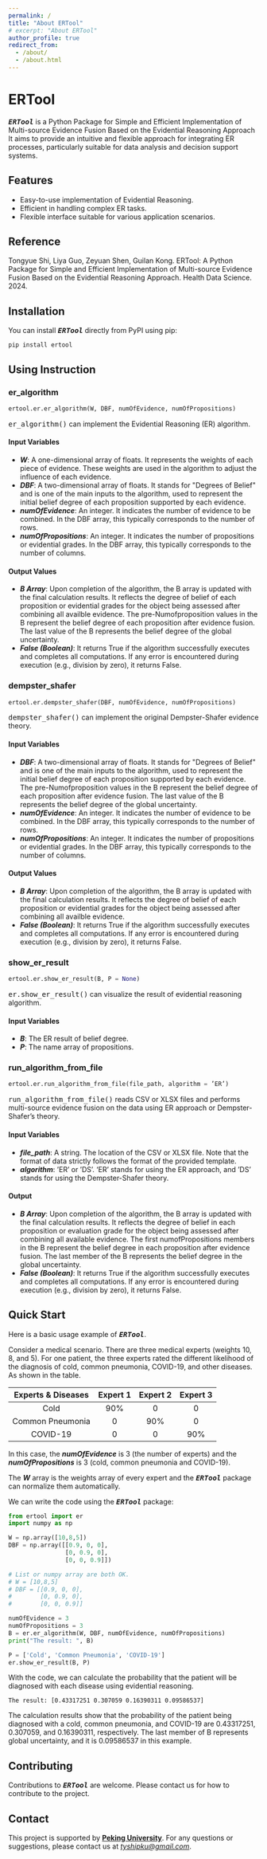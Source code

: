 ```yaml
---
permalink: /
title: "About ERTool"
# excerpt: "About ERTool"
author_profile: true
redirect_from: 
  - /about/
  - /about.html
---
```

# ERTool

<kbd>***ERTool***</kbd> is a Python Package for Simple and Efficient Implementation of Multi-source Evidence Fusion Based on the Evidential Reasoning Approach It aims to provide an intuitive and flexible approach for integrating ER processes, particularly suitable for data analysis and decision support systems.

## Features

- Easy-to-use implementation of Evidential Reasoning.
- Efficient in handling complex ER tasks.
- Flexible interface suitable for various application scenarios.

## Reference
Tongyue Shi, Liya Guo, Zeyuan Shen, Guilan Kong. ERTool: A Python Package for Simple and Efficient Implementation of Multi-source Evidence Fusion Based on the Evidential Reasoning Approach. Health Data Science. 2024.

## Installation

You can install <kbd>***ERTool***</kbd> directly from PyPI using pip:

```
pip install ertool
```

## Using Instruction

### er_algorithm

```python
ertool.er.er_algorithm(W, DBF, numOfEvidence, numOfPropositions)
```
<kbd>er_algorithm()</kbd> can implement the Evidential Reasoning (ER) algorithm.

#### Input Variables
- ***W***: A one-dimensional array of floats. It represents the weights of each piece of evidence. These weights are used in the algorithm to adjust the influence of each evidence.
- ***DBF***: A two-dimensional array of floats. It stands for "Degrees of Belief" and is one of the main inputs to the algorithm, used to represent the initial belief degree of each proposition supported by each evidence.
- ***numOfEvidence***: An integer. It indicates the number of evidence to be combined. In the DBF array, this typically corresponds to the number of rows.
- ***numOfPropositions***: An integer. It indicates the number of propositions or evidential grades. In the DBF array, this typically corresponds to the number of columns.

#### Output Values
- ***B Array***: Upon completion of the algorithm, the B array is updated with the final calculation results. It reflects the degree of belief of each proposition or evidential grades for the object being assessed after combining all availble evidence. The pre-Numofproposition values in the B represent the belief degree of each proposition after evidence fusion. The last value of the B represents the belief degree of the global uncertainty.
- ***False (Boolean)***: It returns True if the algorithm successfully executes and completes all computations. If any error is encountered during execution (e.g., division by zero), it returns False.


### dempster_shafer
```python
ertool.er.dempster_shafer(DBF, numOfEvidence, numOfPropositions)
```

<kbd>dempster_shafer()</kbd> can implement the original Dempster-Shafer evidence theory.

#### Input Variables
- ***DBF***: A two-dimensional array of floats. It stands for "Degrees of Belief" and is one of the main inputs to the algorithm, used to represent the initial belief degree of each proposition supported by each evidence. The pre-Numofproposition values in the B represent the belief degree of each proposition after evidence fusion. The last value of the B represents the belief degree of the global uncertainty.
- ***numOfEvidence***: An integer. It indicates the number of evidence to be combined. In the DBF array, this typically corresponds to the number of rows.
- ***numOfPropositions***: An integer. It indicates the number of propositions or evidential grades. In the DBF array, this typically corresponds to the number of columns.

#### Output Values
- ***B Array***: Upon completion of the algorithm, the B array is updated with the final calculation results. It reflects the degree of belief of each proposition or evidential grades for the object being assessed after combining all availble evidence.
- ***False (Boolean)***: It returns True if the algorithm successfully executes and completes all computations. If any error is encountered during execution (e.g., division by zero), it returns False.


### show_er_result

```python
ertool.er.show_er_result(B, P = None)
```
<kbd>er.show_er_result()</kbd> can visualize the result of evidential reasoning algorithm.

#### Input Variables
- ***B***: The ER result of belief degree.
- ***P***: The name array of propositions.

### run_algorithm_from_file
```python
ertool.er.run_algorithm_from_file(file_path, algorithm = ’ER’)
```

<kbd>run_algorithm_from_file()</kbd> reads CSV or XLSX files and performs multi-source evidence fusion on the data using ER approach or Dempster-Shafer’s theory.

#### Input Variables
- ***file_path***: A string. The location of the CSV or XLSX file. Note that the format of data strictly follows the format of the provided template.
- ***algorithm***: ’ER’ or ’DS’. ‘ER’ stands for using the ER approach, and ’DS’ stands for using the Dempster-Shafer theory.

#### Output
- ***B Array***: Upon completion of the algorithm, the B array is updated with the final calculation results. It reflects the degree of belief in each proposition or evaluation grade for the object being assessed after combining all available evidence. The first numofPropositions members in the B represent the belief degree in each proposition after evidence fusion. The last member of the B represents the belief degree in the global uncertainty.
- ***False (Boolean)***: It returns True if the algorithm successfully executes and completes all computations. If any error is encountered during execution (e.g., division by zero), it returns False.

## Quick Start
Here is a basic usage example of <kbd>***ERTool***</kbd>.

Consider a medical scenario. 
There are three medical experts (weights 10, 8, and 5). For one patient, the three experts rated the different likelihood of the diagnosis of cold, common pneumonia, COVID-19, and other diseases. As shown in the table.

| Experts & Diseases | Expert 1 | Expert 2 | Expert 3 |
| :---:        |    :----:   |  :---: |  :---: |
| Cold | 90% | 0 | 0 |
| Common Pneumonia |0 | 90% | 0|
| COVID-19 | 0 | 0 | 90% |

In this case, the ***numOfEvidence*** is 3 (the number of experts) and the ***numOfPropositions*** is 3 (cold, common pneumonia and COVID-19).

The ***W*** array is the weights array of every expert and the <kbd>***ERTool***</kbd> package can normalize them automatically.

We can write the code using the <kbd>***ERTool***</kbd> package:

```python
from ertool import er
import numpy as np

W = np.array([10,8,5])
DBF = np.array([[0.9, 0, 0], 
                [0, 0.9, 0], 
                [0, 0, 0.9]])

# List or numpy array are both OK.
# W = [10,8,5]
# DBF = [[0.9, 0, 0], 
#        [0, 0.9, 0], 
#        [0, 0, 0.9]]

numOfEvidence = 3
numOfPropositions = 3
B = er.er_algorithm(W, DBF, numOfEvidence, numOfPropositions)
print("The result: ", B)

P = ['Cold', 'Common Pneumonia', 'COVID-19']
er.show_er_result(B, P)
```
With the code, we can calculate the probability that the patient will be diagnosed with each disease using evidential reasoning.

```
The result: [0.43317251 0.307059 0.16390311 0.09586537]
```
The calculation results show that the probability of the patient being diagnosed with a cold, common pneumonia, and COVID-19 are 0.43317251, 0.307059, and 0.16390311, respectively. The last member of B represents global uncertainty, and it is 0.09586537 in this example.

## Contributing
Contributions to <kbd>***ERTool***</kbd> are welcome. Please contact us for how to contribute to the project.

## Contact
This project is supported by **[Peking University](https://english.pku.edu.cn/)**. For any questions or suggestions, please contact us at *tyshipku@gmail.com*.